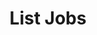 ---
title: List Jobs
excerpt: >-
  List all jobs that have been submitted to DocuPanda for processing. Every
  document upload, standardization, or credit-consuming event results in a job.
  This lets you audit your credit consumption. You can optionally filter the
  results by providing a date range in the format yyyy-mm-dd.
api:
  file: openapi (2).json
  operationId: list_jobs
hidden: false
---